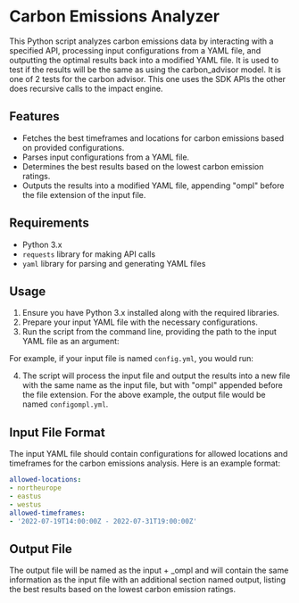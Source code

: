 # Carbon Emissions Analyzer

This Python script analyzes carbon emissions data by interacting with a specified API, processing input configurations from a YAML file, and outputting the optimal results back into a modified YAML file. It is used to test if the results will be the same as using the carbon_advisor model. It is one of 2 tests for the carbon advisor. This one uses the SDK APIs the other does recursive calls to the impact engine.

## Features

- Fetches the best timeframes and locations for carbon emissions based on provided configurations.
- Parses input configurations from a YAML file.
- Determines the best results based on the lowest carbon emission ratings.
- Outputs the results into a modified YAML file, appending "ompl" before the file extension of the input file.

## Requirements

- Python 3.x
- `requests` library for making API calls
- `yaml` library for parsing and generating YAML files

## Usage

1. Ensure you have Python 3.x installed along with the required libraries.
2. Prepare your input YAML file with the necessary configurations.
3. Run the script from the command line, providing the path to the input YAML file as an argument:


For example, if your input file is named `config.yml`, you would run:


4. The script will process the input file and output the results into a new file with the same name as the input file, but with "ompl" appended before the file extension. For the above example, the output file would be named `configompl.yml`.

## Input File Format

The input YAML file should contain configurations for allowed locations and timeframes for the carbon emissions analysis. Here is an example format:

```yaml
allowed-locations:
- northeurope
- eastus
- westus
allowed-timeframes:
- '2022-07-19T14:00:00Z - 2022-07-31T19:00:00Z'
```

## Output File

The output file will be named as the input + _ompl and will contain the same information as the input file with an additional section named output, listing the best results based on the lowest carbon emission ratings.